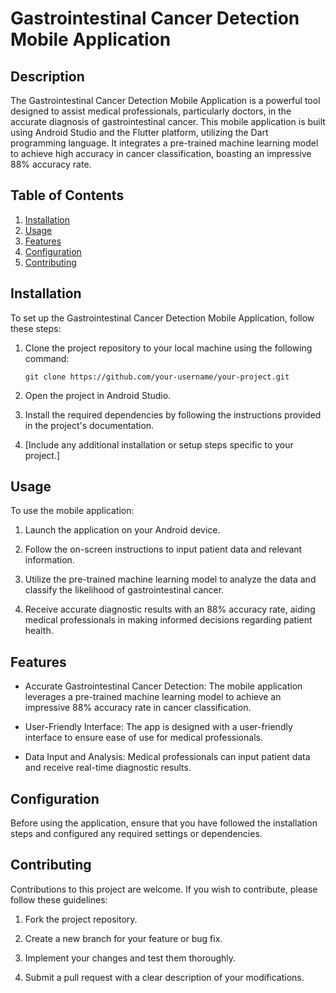 # Gastrointestinal Cancer Detection Mobile Application

## Description
The Gastrointestinal Cancer Detection Mobile Application is a powerful tool designed to assist medical professionals, particularly doctors, in the accurate diagnosis of gastrointestinal cancer. This mobile application is built using Android Studio and the Flutter platform, utilizing the Dart programming language. It integrates a pre-trained machine learning model to achieve high accuracy in cancer classification, boasting an impressive 88% accuracy rate.

## Table of Contents
1. [Installation](#installation)
2. [Usage](#usage)
3. [Features](#features)
4. [Configuration](#configuration)
5. [Contributing](#contributing)


## Installation
To set up the Gastrointestinal Cancer Detection Mobile Application, follow these steps:

1. Clone the project repository to your local machine using the following command:
   ```
   git clone https://github.com/your-username/your-project.git
   ```

2. Open the project in Android Studio.

3. Install the required dependencies by following the instructions provided in the project's documentation.

4. [Include any additional installation or setup steps specific to your project.]

## Usage
To use the mobile application:

1. Launch the application on your Android device.

2. Follow the on-screen instructions to input patient data and relevant information.

3. Utilize the pre-trained machine learning model to analyze the data and classify the likelihood of gastrointestinal cancer.

4. Receive accurate diagnostic results with an 88% accuracy rate, aiding medical professionals in making informed decisions regarding patient health.

## Features
- Accurate Gastrointestinal Cancer Detection: The mobile application leverages a pre-trained machine learning model to achieve an impressive 88% accuracy rate in cancer classification.

- User-Friendly Interface: The app is designed with a user-friendly interface to ensure ease of use for medical professionals.

- Data Input and Analysis: Medical professionals can input patient data and receive real-time diagnostic results.

## Configuration
Before using the application, ensure that you have followed the installation steps and configured any required settings or dependencies.

## Contributing
Contributions to this project are welcome. If you wish to contribute, please follow these guidelines:

1. Fork the project repository.

2. Create a new branch for your feature or bug fix.

3. Implement your changes and test them thoroughly.

4. Submit a pull request with a clear description of your modifications.


